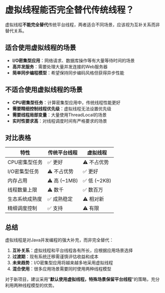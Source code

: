 # 虚拟线程能否完全替代传统线程？

虚拟线程**不能完全替代**传统平台线程，两者适合不同场景，应该视为互补关系而非替代关系。

## 适合使用虚拟线程的场景

- **I/O密集型应用**：网络请求、数据库操作等有大量等待时间的场景
- **高并发服务**：需要处理大量并发连接的Web服务器
- **简单同步编程模型**：希望保持同步编码风格但获得异步性能

## 不适合使用虚拟线程的场景

- **CPU密集型任务**：计算密集型应用中，传统线程性能更好
- **需要精细控制线程优先级**：虚拟线程无法设置优先级
- **需要线程局部变量**：大量使用ThreadLocal的场景
- **实时性要求高**：对线程调度时间有严格要求的场景

## 对比表格

| 特性           | 传统平台线程 | 虚拟线程    |
| -------------- | ------------ | ----------- |
| CPU密集型任务  | ✅ 更好       | ⚠️ 不占优势  |
| I/O密集型任务  | ⚠️ 不占优势   | ✅ 更好      |
| 内存占用       | ⚠️ 高 (~1MB)  | ✅ 低 (~2KB) |
| 线程数量上限   | ⚠️ 数千       | ✅ 数百万    |
| 生态系统成熟度 | ✅ 成熟稳定   | ⚠️ 相对新    |
| 精细调度控制   | ✅ 支持       | ⚠️ 有限      |

## 总结

虚拟线程是对Java并发编程的强大补充，而非完全替代：

1. **互补关系**：虚拟线程和平台线程各有所长，应根据应用场景选择
2. **过渡期**：现有系统迁移需谨慎评估收益和成本
3. **未来趋势**：I/O密集型应用将越来越多地采用虚拟线程
4. **混合使用**：很多应用场景需要同时使用两种线程模型

对于新项目，建议采用"**默认使用虚拟线程，特殊场景保留平台线程**"的策略，充分利用两种线程模型的优势。